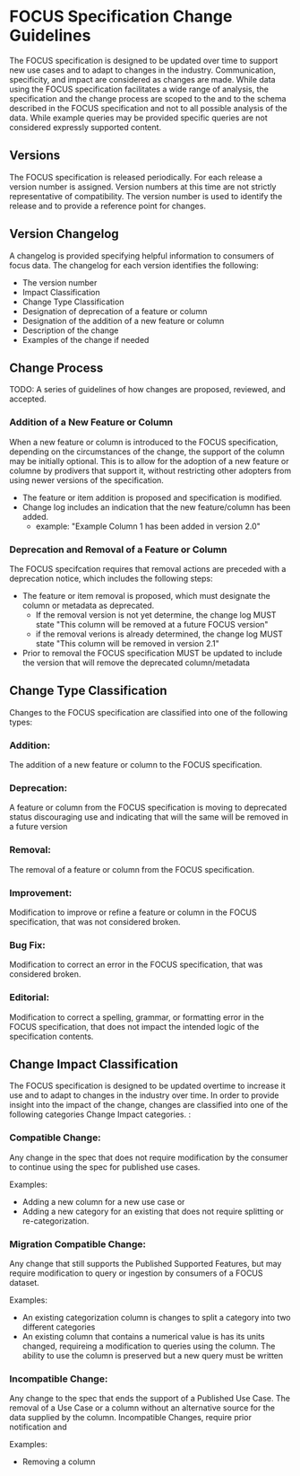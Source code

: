 # FOCUS Specification Change Guidelines

The FOCUS specification is designed to be updated over time to support new use cases and to adapt to changes in the industry. Communication, specificity, and impact are considered as changes are made. While data using the FOCUS specification facilitates a wide range of analysis, the specification and the change process are scoped to the <official use cases> and to the schema described in the FOCUS specification and not to all possible analysis of the data. While example queries may be provided specific queries are not considered expressly supported content. 


## Versions

The FOCUS specification is released periodically. For each release a version number is assigned. Version numbers at this time are not strictly representative of compatibility. The version number is used to identify the release and to provide a reference point for changes. 

## Version Changelog
A changelog is provided specifying helpful information to consumers of focus data. The changelog for each version identifies the following:
- The version number
- Impact Classification
- Change Type Classification 
- Designation of deprecation of a feature or column
- Designation of the addition of a new feature or column
- Description of the change
- Examples of the change if needed

    

## Change Process

TODO: A series of guidelines of how changes are proposed, reviewed, and accepted.

### Addition of a New Feature or Column

When a new feature or column is introduced to the FOCUS specification, depending on the circumstances of the change, the support of the column may be initially optional. This is to allow for the adoption of a new feature or columne by prodivers that support it, without restricting other adopters from using newer versions of the specification. 
- The feature or item addition is proposed and specification is modified. 
- Change log includes an indication that the new feature/column has been added.
    - example: "Example  Column 1 has been added in version 2.0"

### Deprecation and Removal of a Feature or Column
    
The FOCUS specifcation requires that removal actions are preceded with a deprecation notice, which includes the following steps:
* The feature or item removal is proposed, which must designate the column or metadata as deprecated.
  * If the removal version is not yet determine, the change log MUST state "This column will be removed at a future FOCUS version"
  * if the removal verions is already determined, the change log MUST state "This column will be removed in version 2.1"
* Prior to removal the FOCUS specification MUST be updated to include the version that will remove the deprecated column/metadata
    

## Change Type Classification

Changes to the FOCUS specification are classified into one of the following types:

### Addition:
The addition of a new feature or column to the FOCUS specification.

### Deprecation:
A feature or column from the FOCUS specification is moving to deprecated status discouraging use and indicating that will the same will be removed in a future version 

### Removal:
The removal of a feature or column from the FOCUS specification.

### Improvement:
Modification to improve or refine a feature or column in the FOCUS specification, that was not considered broken. 

### Bug Fix:
Modification to correct an error in the FOCUS specification, that was considered broken.

### Editorial:
Modification to correct a spelling, grammar, or formatting error in the FOCUS specification, that does not impact the intended logic of the specification contents. 


## Change Impact Classification

The FOCUS specification is designed to be updated overtime to increase it use and to adapt to changes in the industry over time.  In order to provide insight into the impact of the change, changes are classified into one of the following categories Change Impact categories. :


 ### Compatible Change:

Any change in the spec that does not require modification by the consumer to continue using the spec for published use cases. 

Examples: 
  - Adding a new column for a new use case or 
  - Adding a new category for an existing that does not require splitting or re-categorization.

### Migration Compatible Change:

Any change that still supports the Published Supported Features, but may require modification to query or ingestion by consumers of a FOCUS dataset.

Examples: 
   - An existing categorization column is changes to split a category into two different categories
   - An existing column that contains a numerical value is has its units changed, requireing a modification to queries using the column. The ability to use the column is preserved but a new query must be written

### Incompatible Change: 
Any change to the spec that ends the support of a Published Use Case. The removal of a Use Case or a column without an alternative source for the data supplied by the column. Incompatible Changes, require prior notification and  

Examples:
   - Removing a column




